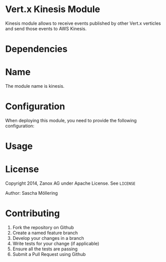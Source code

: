 Vert.x Kinesis Module
===========

Kinesis module allows to receive events published by other Vert.x verticles and send those events to AWS Kinesis.


Dependencies
==========


Name
==========

The module name is kinesis.


Configuration
===========

When deploying this module, you need to provide the following configuration:


Usage
=======


License
=========
Copyright 2014, Zanox AG under Apache License. See `LICENSE`

Author: Sascha Möllering

Contributing
============
1. Fork the repository on Github
2. Create a named feature branch
3. Develop your changes in a branch
4. Write tests for your change (if applicable)
5. Ensure all the tests are passing
6. Submit a Pull Request using Github